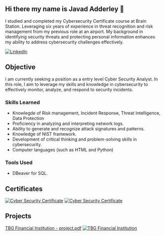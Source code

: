 ## Hi there my name is Javad Adderley 👋
I studied and completed my Cybersecurity Certificate course at Brain Station. Leveraging six years of experience in threat recognition and risk management from my previous role at an airport. My background in identifying security threats and protecting personal information enhances my ability to address cybersecurity challenges effectively.

 [![LinkedIn](https://img.shields.io/badge/LinkedIn-Javad%20Adderley-blue?style=flat&logo=linkedin&logoColor=white)](https://www.linkedin.com/in/javad-adderley-086b74271/)
## Objective

I am currently seeking a position as a entry level Cyber Security Analyst. In this role, I aim to leverage my skills and knowledge in cybersecurity to effectively monitor, analyze, and respond to security incidents.

### Skills Learned

- Knowlegde of Risk management, Incident Response, Threat Intelligence, Data Protection
- Proficiency in analyzing and interpreting network logs.
- Ability to generate and recognize attack signatures and patterns.
- Knowledge of NIST framework.
- Development of critical thinking and problem-solving skills in cybersecurity.
- Computer languages (such as HTML and Python)

### Tools Used

- DBeaver for SQL.

## Certificates
[![Cyber Security Certificate](https://img.shields.io/badge/Brainstation%20Cybersecurity%20Certificate-blue)](https://github.com/user-attachments/files/17603505/Javad.Cyber.Security.Certificate.pdf)
[![Cyber Security Certificate](https://img.shields.io/badge/Coursera%20Connect&Protect-red)](https://github.com/user-attachments/files/17604299/Javad.Certificate.connect.and.protect.coursera.pdf)


## Projects
[TBG Financial Institution - project.pdf](https://github.com/user-attachments/files/17604427/TBG.Financial.Institution.-.project.pdf)
[![TBG Financial Institution](https://img.shields.io/badge/TBG%20&Project-blue)](https://github.com/user-attachments/files/17604427/TBG.Financial.Institution.-.project.pdf)



